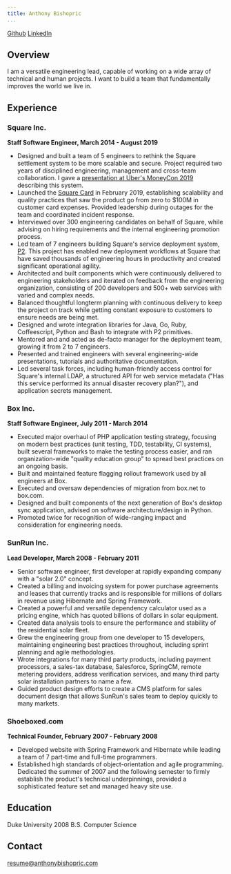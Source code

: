 ```yaml
---
title: Anthony Bishopric 
...
```


[Github](https://github.com/anthonybishopric)
[LinkedIn](https://linkedin.com/in/anthonybishopric)

## Overview
I am a versatile engineering lead, capable of working on a wide array of technical and human projects. I want to build a team that fundamentally improves the world we live in. 

## Experience

### Square Inc.
**Staff Software Engineer, March 2014 - August 2019**

* Designed and built a team of 5 engineers to rethink the Square settlement system to be more scalable and secure. Project required two years of disciplined engineering, management and cross-team collaboration. I gave a [presentation at Uber's MoneyCon 2019](https://www.youtube.com/watch?v=I_Pt_i3ntGw) describing this system. 
* Launched the [Square Card](https://squareup.com/us/en/business-debit-card) in February 2019, establishing scalability and quality practices that saw the product go from zero to $100M in customer card expenses. Provided leadership during outages for the team and coordinated incident response.
* Interviewed over 300 engineering candidates on behalf of Square, while advising on hiring requirements and the internal engineering promotion process.
* Led team of 7 engineers building Square's service deployment system, [P2](https://github.com/square/p2). This project has enabled new deployment workflows at Square that have saved thousands of engineering hours in productivity and created significant operational agility.
* Architected and built components which were continuously delivered to engineering stakeholders and iterated on feedback from the engineering organization, consisting of 200 developers and 500+ web services with varied and complex needs.
* Balanced thoughtful longterm planning with continuous delivery to keep the project on track while getting constant exposure to customers to ensure needs are being met.
* Designed and wrote integration libraries for Java, Go, Ruby, Coffeescript, Python and Bash to integrate with P2 primitives.
* Mentored and and acted as de-facto manager for the deployment team, growing it from 2 to 7 engineers.
* Presented and trained engineers with several engineering-wide presentations, tutorials and authoritative documentation.
* Led several task forces, including human-friendly access control for Square's internal LDAP, a structured API for web service metadata ("Has this service performed its annual disaster recovery plan?"), and application secrets management.


### Box Inc.
**Staff Software Engineer, July 2011 - March 2014**

* Executed major overhaul of PHP application testing strategy, focusing on modern best practices (unit testing, TDD, testability, CI systems), built several frameworks to make the testing process easier, and ran organization-wide "quality education group" to spread best practices on an ongoing basis.
* Built and maintained feature flagging rollout framework used by all engineers at Box.
* Executed and oversaw dependencies of migration from box.net to box.com. 
* Designed and built components of the next generation of Box's desktop sync application, advised on software architecture/design in Python.
* Promoted twice for recognition of wide-ranging impact and consideration for engineering needs.

### SunRun Inc.
**Lead Developer, March 2008 - February 2011**

* Senior software engineer, first developer at rapidly expanding company with a "solar 2.0" concept. 
* Created a billing and invoicing system for power purchase agreements and leases that currently tracks and is responsible for millions of dollars in revenue using Hibernate and Spring Framework.
* Created a powerful and versatile dependency calculator used as a pricing engine, which has quoted billions of dollars in solar equipment.
* Created data analysis tools to ensure the performance and stability of the residential solar fleet.
* Grew the engineering group from one developer to 15 developers, maintaining engineering best practices throughout, including sprint planning and agile methodologies.
* Wrote integrations for many third party products, including payment processors, a sales-tax database, Salesforce, SpringCM, remote metering providers, address verification services, and many third party solar installation partners to name a few.
* Guided product design efforts to create a CMS platform for sales document design that allows SunRun's sales team to deploy quickly to many markets.

### Shoeboxed.com
**Technical Founder, February 2007 - February 2008**

* Developed website with Spring Framework and Hibernate while leading a team of 7 part-time and full-time programmers. 
* Established high standards of object-orientation and agile programming. Dedicated the summer of 2007 and the following semester to firmly establish the product's technical underpinnings, provided a sophisticated feature set and managed heavy site use.

## Education
Duke University 2008
B.S. Computer Science

## Contact

resume@anthonybishopric.com